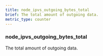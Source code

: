 ```yaml
---
title: node_ipvs_outgoing_bytes_total
brief: The total amount of outgoing data.
metric_type: counter
---
```

### node_ipvs_outgoing_bytes_total

The total amount of outgoing data.